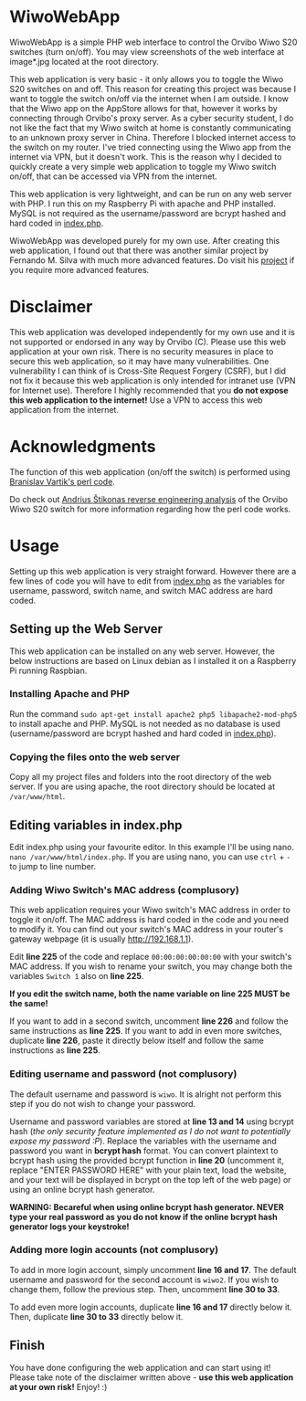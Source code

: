 # WiwoWebApp
WiwoWebApp is a simple PHP web interface to control the Orvibo Wiwo S20 switches (turn on/off). You may view screenshots of the 
web interface at image*.jpg located at the root directory.

This web application is very basic - it only allows you to toggle the Wiwo S20 switches on and off. 
This reason for creating this project was because I want to toggle the switch on/off via the internet when I am outside. I know that the Wiwo app on the AppStore allows for that, however it works by connecting through Orvibo's proxy server.
As a cyber security student, I do not like the fact that my Wiwo switch at home is constantly communicating to an unknown proxy server in China. Therefore I blocked internet access to the switch on my router.
I've tried connecting using the Wiwo app from the internet via VPN, but it doesn't work. 
This is the reason why I decided to quickly create a very simple web application to toggle my Wiwo switch on/off, that can be accessed via VPN from the internet.

This web application is very lightweight, and can be run on any web server with PHP. I run this on my Raspberry Pi with apache and PHP installed. MySQL is not required as the username/password are bcrypt hashed and hard coded in [index.php](./index.php). 

WiwoWebApp was developed purely for my own use. After creating this web application, I found out that there was another similar project by Fernando M. Silva with much more advanced features. Do visit his [project](https://github.com/fernadosilva/orvfms) if you require more advanced features.


# Disclaimer
This web application was developed independently for my own use and it is not supported or endorsed in any way by Orvibo (C).
Please use this web application at your own risk. There is no security measures in place to secure this web application, so it may have many vulnerabilities. 
One vulnerability I can think of is Cross-Site Request Forgery (CSRF), but I did not fix it because this web application is only intended for intranet use (VPN for Internet use).
Therefore I highly recommended that you **do not expose this web application to the internet!** Use a VPN to access this web application from the internet.

# Acknowledgments
The function of this web application (on/off the switch) is performed using [Branislav Vartik's perl code](http://pastebin.com/7wwe64m9).

Do check out [Andrius Štikonas reverse engineering analysis](https://stikonas.eu/wordpress/2015/02/24/reverse-engineering-orvibo-s20-socket/) of the Orvibo Wiwo S20 switch for more information regarding how the perl code works.

# Usage
Setting up this web application is very straight forward. However there are a few lines of code you will have to edit from [index.php](./index.php) as the variables for username, password, switch name, and switch MAC address are hard coded.

## Setting up the Web Server
This web application can be installed on any web server. However, the below instructions are based on Linux debian as I installed it on a Raspberry Pi running Raspbian.

### Installing Apache and PHP
Run the command `sudo apt-get install apache2 php5 libapache2-mod-php5` to install apache and PHP. MySQL is not needed as no database is used (username/password are bcrypt hashed and hard coded in [index.php](./index.php)).

### Copying the files onto the web server
Copy all my project files and folders into the root directory of the web server. If you are using apache, the root directory should be located at `/var/www/html`.

## Editing variables in index.php
Edit index.php using your favourite editor. In this example I'll be using nano. `nano /var/www/html/index.php`. If you are using nano, you can use `ctrl` + `-` to jump to line number.

### Adding Wiwo Switch's MAC address (complusory)
This web application requires your Wiwo switch's MAC address in order to toggle it on/off. The MAC address is hard coded in the code and you need to modify it.
You can find out your switch's MAC address in your router's gateway webpage (it is usually http://192.168.1.1).

Edit **line 225** of the code and replace `00:00:00:00:00:00` with your switch's MAC address. If you wish to rename your switch, you may change both the variables `Switch 1` also on **line 225**.

**If you edit the switch name, both the name variable on line 225 MUST be the same!**

If you want to add in a second switch, uncomment **line 226** and follow the same instructions as **line 225**. If you want to add in even more switches, duplicate **line 226**, paste it directly below itself and follow the same instructions as **line 225**.

### Editing username and password (not complusory)
The default username and password is `wiwo`. It is alright not perform this step if you do not wish to change your password.

Username and password variables are stored at **line 13 and 14** using bcrypt hash (_the only security feature implemented as I do not want to potentially expose my password :P_).
Replace the variables with the username and password you want in **bcrypt hash** format. You can convert plaintext to bcrypt hash using the provided bcrypt function 
in **line 20** (uncomment it, replace "ENTER PASSWORD HERE" with your plain text, load the website, and your text will be displayed in bcrypt on the top left of the web page) or using an online bcrypt hash generator.

**WARNING: Becareful when using online bcrypt hash generator. NEVER type your real password as you do not know if the online bcrypt hash generator logs your keystroke!**

### Adding more login accounts (not complusory)
To add in more login account, simply uncomment **line 16 and 17**. The default username and password for the second account is `wiwo2`. If you wish to change them, follow the previous step. Then, uncomment **line 30 to 33**.

To add even more login accounts, duplicate **line 16 and 17** directly below it. Then, duplicate **line 30 to 33** directly below it.

## Finish
You have done configuring the web application and can start using it! Please take note of the disclaimer written above - **use this web application at your own risk!** Enjoy! :)
